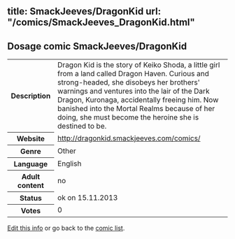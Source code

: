 title: SmackJeeves/DragonKid
url: "/comics/SmackJeeves_DragonKid.html"
---
Dosage comic SmackJeeves/DragonKid
-----------------------------------------

<p id="msg"></p>
<script type="text/javascript">
if (window.location.search === '?edit_info_mail=sent_ok') {
  var elem = document.getElementById("msg");
  elem.innerHTML = 'Edited information sucessfully sent for review, which is usually done daily. Thanks!';
  elem.className = 'ok';
}
</script>
<table class="comicinfo">
<tr>
<th>Description</th><td>Dragon Kid is the story of Keiko Shoda, a little girl from a land called Dragon Haven. Curious and strong-headed, she disobeys her brothers' warnings and ventures into the lair of the Dark Dragon, Kuronaga, accidentally freeing him. Now banished into the Mortal Realms because of her doing, she must become the heroine she is destined to be.</td>
</tr>
<tr>
<th>Website</th><td><a href="http://dragonkid.smackjeeves.com/comics/">http://dragonkid.smackjeeves.com/comics/</a></td>
</tr>
<tr>
<th>Genre</th><td>Other</td>
</tr>
<tr>
<th>Language</th><td>English</td>
</tr>
<tr>
<th>Adult content</th><td>no</td>
</tr>
<tr>
<th>Status</th><td>ok on 15.11.2013</td>
</tr>
<tr>
<th>Votes</th><td>0</td>
</tr>
</table>

[Edit this info](SmackJeeves_DragonKid_edit.html) or go back to the [comic list](../comic-index.html).
